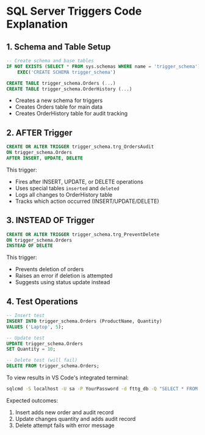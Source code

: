 # SQL Server Triggers Code Explanation

## 1. Schema and Table Setup
```sql
-- Create schema and base tables
IF NOT EXISTS (SELECT * FROM sys.schemas WHERE name = 'trigger_schema')
    EXEC('CREATE SCHEMA trigger_schema')

CREATE TABLE trigger_schema.Orders (...)
CREATE TABLE trigger_schema.OrderHistory (...)
```
- Creates a new schema for triggers
- Creates Orders table for main data
- Creates OrderHistory table for audit tracking

## 2. AFTER Trigger
```sql
CREATE OR ALTER TRIGGER trigger_schema.trg_OrdersAudit
ON trigger_schema.Orders
AFTER INSERT, UPDATE, DELETE
```
This trigger:
- Fires after INSERT, UPDATE, or DELETE operations
- Uses special tables `inserted` and `deleted`
- Logs all changes to OrderHistory table
- Tracks which action occurred (INSERT/UPDATE/DELETE)

## 3. INSTEAD OF Trigger
```sql
CREATE OR ALTER TRIGGER trigger_schema.trg_PreventDelete
ON trigger_schema.Orders
INSTEAD OF DELETE
```
This trigger:
- Prevents deletion of orders
- Raises an error if deletion is attempted
- Suggests using status update instead

## 4. Test Operations
```sql
-- Insert test
INSERT INTO trigger_schema.Orders (ProductName, Quantity)
VALUES ('Laptop', 5);

-- Update test
UPDATE trigger_schema.Orders 
SET Quantity = 10;

-- Delete test (will fail)
DELETE FROM trigger_schema.Orders;
```

To view results in VS Code's integrated terminal:
```bash
sqlcmd -S localhost -U sa -P YourPassword -d fttg_db -Q "SELECT * FROM trigger_schema.OrderHistory ORDER BY ModifiedDate DESC;"
```

Expected outcomes:
1. Insert adds new order and audit record
2. Update changes quantity and adds audit record
3. Delete attempt fails with error message